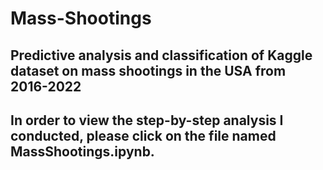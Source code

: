 # Mass-Shootings
## Predictive analysis and classification of Kaggle dataset on mass shootings in the USA from 2016-2022
## In order to view the step-by-step analysis I conducted, please click on the file named MassShootings.ipynb.
